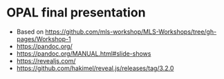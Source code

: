# OPAL final presentation

- Based on https://github.com/mls-workshop/MLS-Workshops/tree/gh-pages/Workshop-1
- https://pandoc.org/
- https://pandoc.org/MANUAL.html#slide-shows
- https://revealjs.com/
- https://github.com/hakimel/reveal.js/releases/tag/3.2.0
